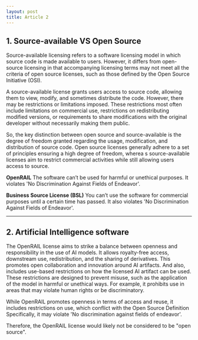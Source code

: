 ```yaml
---
layout: post
title: Article 2
---
```


## 1. Source-available VS Open Source
Source-available licensing refers to a software licensing model in which source code is made available to users. However, it differs from open-source licensing in that accompanying licensing terms may not meet all the criteria of open source licenses, such as those defined by the Open Source Initiative (OSI).

A source-available license grants users access to source code, allowing them to view, modify, and sometimes distribute the code. However, there may be restrictions or limitations imposed. These restrictions most often include limitations on commercial use, restrictions on redistributing modified versions, or requirements to share modifications with the original developer without necessarily making them public.

So, the key distinction between open source and source-available is the degree of freedom granted regarding the usage, modification, and distribution of source code. Open source licenses generally adhere to a set of principles ensuring a high degree of freedom, wherea s source-available licenses aim to restrict commercial activities while still allowing users access to source.

**OpenRAIL**
The software can’t be used for harmful or unethical purposes. It violates 'No Discrimination Against Fields of Endeavor'.

**Business Source License (BSL)**
You can’t use the software for commercial purposes until a certain time has passed. It also violates 'No Discrimination Against Fields of Endeavor'.

<hr>

## 2. Artificial Intelligence software
The OpenRAIL license aims to strike a balance between openness and responsibility in the use of AI models. It allows royalty-free access, downstream use, redistribution, and the sharing of derivatives. This promotes open collaboration and innovation around AI artifacts. 
And also, includes use-based restrictions on how the licensed AI artifact can be used. These restrictions are designed to prevent misuse, such as the application of the model in harmful or unethical ways. For example, it prohibits use in areas that may violate human rights or be discriminatory.

While OpenRAIL promotes openness in terms of access and reuse, it includes restrictions on use, which conflict with the Open Source Definition Specifically, it may violate 'No discrimination against fields of endeavor'.

Therefore, the OpenRAIL license would likely not be considered to be "open source".





